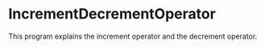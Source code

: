 # IncrementDecrementOperator
This program explains the increment operator and the decrement operator.
